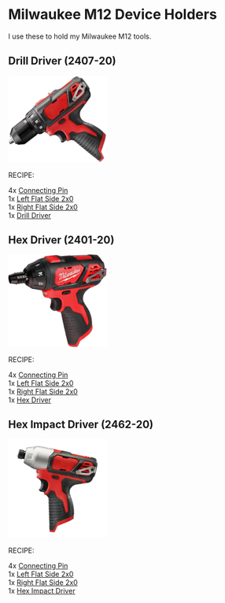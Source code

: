 # Milwaukee M12 Device Holders

I use these to hold my Milwaukee M12 tools.

## Drill Driver (2407-20)
<img src="DrillDriver.jpg" alt="drawing" width="200"/>

RECIPE: 

4x [Connecting Pin](https://github.com/aderusha/DDD-Printable-Wall-Control-System/blob/main/Accessories/4x10x8mm%20Pin.stl)<br>
1x [Left Flat Side 2x0](https://github.com/aderusha/DDD-Printable-Wall-Control-System/blob/main/Sidepieces/Flats/2x0%20Flat%20Left.stl)<br>
1x [Right Flat Side 2x0](https://github.com/aderusha/DDD-Printable-Wall-Control-System/blob/main/Sidepieces/Flats/2x0%20Flat%20Right.stl)<br>
1x [Drill Driver](DrillDriver.stl)


## Hex Driver (2401-20)
<img src="HexDriver.jpg" alt="drawing" width="200"/>

RECIPE: 

4x [Connecting Pin](https://github.com/aderusha/DDD-Printable-Wall-Control-System/blob/main/Accessories/4x10x8mm%20Pin.stl)<br>
1x [Left Flat Side 2x0](https://github.com/aderusha/DDD-Printable-Wall-Control-System/blob/main/Sidepieces/Flats/2x0%20Flat%20Left.stl)<br>
1x [Right Flat Side 2x0](https://github.com/aderusha/DDD-Printable-Wall-Control-System/blob/main/Sidepieces/Flats/2x0%20Flat%20Right.stl)<br>
1x [Hex Driver](HexDriver.stl)

## Hex Impact Driver (2462-20)
<img src="HexImpactDriver.jpeg" alt="drawing" width="200"/>

RECIPE: 

4x [Connecting Pin](https://github.com/aderusha/DDD-Printable-Wall-Control-System/blob/main/Accessories/4x10x8mm%20Pin.stl)<br>
1x [Left Flat Side 2x0](https://github.com/aderusha/DDD-Printable-Wall-Control-System/blob/main/Sidepieces/Flats/2x0%20Flat%20Left.stl)<br>
1x [Right Flat Side 2x0](https://github.com/aderusha/DDD-Printable-Wall-Control-System/blob/main/Sidepieces/Flats/2x0%20Flat%20Right.stl)<br>
1x [Hex Impact Driver](HexImpactDriver.stl)
